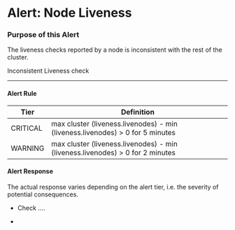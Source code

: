 # Alert: Node Liveness

### Purpose of this Alert

The liveness checks reported by a node is inconsistent with the rest of the cluster.

Inconsistent Liveness check



------

#### Alert Rule

| Tier     | Definition                                                   |
| -------- | ------------------------------------------------------------ |
| CRITICAL | max cluster (liveness.livenodes) - min (liveness.livenodes) > 0 for 5 minutes |
| WARNING  | max cluster (liveness.livenodes) - min (liveness.livenodes) > 0 for 2 minutes |



#### Alert Response

The actual response varies depending on the alert tier, i.e. the severity of potential consequences.

- Check ....

- 

